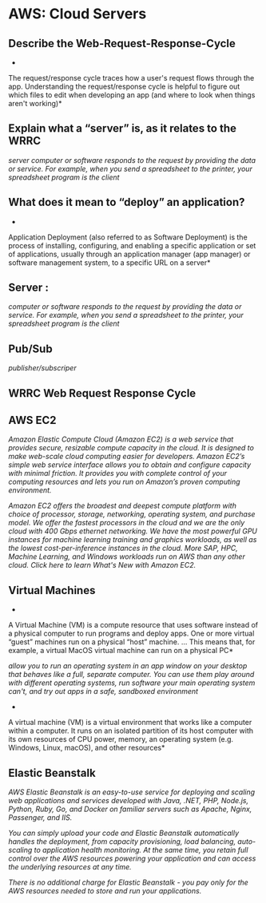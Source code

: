 # AWS: Cloud Servers

## Describe the Web-Request-Response-Cycle

*
The request/response cycle traces how a user's request flows through the app. Understanding the request/response cycle is helpful to figure out which files to edit when developing an app (and where to look when things aren't working)*


## Explain what a “server” is, as it relates to the WRRC

*server computer or software responds to the request by providing the data or service. For example, when you send a spreadsheet to the printer, your spreadsheet program is the client*

## What does it mean to “deploy” an application?

*
Application Deployment (also referred to as Software Deployment) is the process of installing, configuring, and enabling a specific application or set of applications, usually through an application manager (app manager) or software management system, to a specific URL on a server*


## Server :  
*computer or software responds to the request by providing the data or service. For example, when you send a spreadsheet to the printer, your spreadsheet program is the client*


## Pub/Sub
 *publisher/subscriper*

 ## WRRC Web Request Response Cycle


## AWS EC2

*Amazon Elastic Compute Cloud (Amazon EC2) is a web service that provides secure, resizable compute capacity in the cloud. It is designed to make web-scale cloud computing easier for developers. Amazon EC2’s simple web service interface allows you to obtain and configure capacity with minimal friction. It provides you with complete control of your computing resources and lets you run on Amazon’s proven computing environment.*

*Amazon EC2 offers the broadest and deepest compute platform with choice of processor, storage, networking, operating system, and purchase model. We offer the fastest processors in the cloud and we are the only cloud with 400 Gbps ethernet networking. We have the most powerful GPU instances for machine learning training and graphics workloads, as well as the lowest cost-per-inference instances in the cloud. More SAP, HPC, Machine Learning, and Windows workloads run on AWS than any other cloud. Click here to learn What's New with Amazon EC2.*


## Virtual Machines

*
A Virtual Machine (VM) is a compute resource that uses software instead of a physical computer to run programs and deploy apps. One or more virtual “guest” machines run on a physical “host” machine. ... This means that, for example, a virtual MacOS virtual machine can run on a physical PC*

*allow you to run an operating system in an app window on your desktop that behaves like a full, separate computer. You can use them play around with different operating systems, run software your main operating system can't, and try out apps in a safe, sandboxed environment*

*
A virtual machine (VM) is a virtual environment that works like a computer within a computer. It runs on an isolated partition of its host computer with its own resources of CPU power, memory, an operating system (e.g. Windows, Linux, macOS), and other resources*

## Elastic Beanstalk


*AWS Elastic Beanstalk is an easy-to-use service for deploying and scaling web applications and services developed with Java, .NET, PHP, Node.js, Python, Ruby, Go, and Docker on familiar servers such as Apache, Nginx, Passenger, and IIS.*

*You can simply upload your code and Elastic Beanstalk automatically handles the deployment, from capacity provisioning, load balancing, auto-scaling to application health monitoring. At the same time, you retain full control over the AWS resources powering your application and can access the underlying resources at any time.*

*There is no additional charge for Elastic Beanstalk - you pay only for the AWS resources needed to store and run your applications.*
